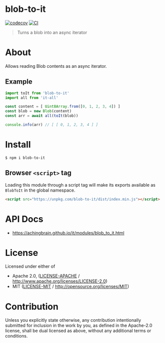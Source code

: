 # blob-to-it

[![codecov](https://img.shields.io/codecov/c/github/achingbrain/it.svg?style=flat-square)](https://codecov.io/gh/achingbrain/it)
[![CI](https://img.shields.io/github/actions/workflow/status/achingbrain/it/js-test-and-release.yml?branch=main\&style=flat-square)](https://github.com/achingbrain/it/actions/workflows/js-test-and-release.yml?query=branch%3Amain)

> Turns a blob into an async iterator

# About

<!--

!IMPORTANT!

Everything in this README between "# About" and "# Install" is automatically
generated and will be overwritten the next time the doc generator is run.

To make changes to this section, please update the @packageDocumentation section
of src/index.js or src/index.ts

To experiment with formatting, please run "npm run docs" from the root of this
repo and examine the changes made.

-->

Allows reading Blob contents as an async iterator.

## Example

```javascript
import toIt from 'blob-to-it'
import all from 'it-all'

const content = [ Uint8Array.from([0, 1, 2, 3, 4]) ]
const blob = new Blob(content)
const arr = await all(toIt(blob))

console.info(arr) // [ [ 0, 1, 2, 3, 4 ] ]
```

# Install

```console
$ npm i blob-to-it
```

## Browser `<script>` tag

Loading this module through a script tag will make its exports available as `BlobToIt` in the global namespace.

```html
<script src="https://unpkg.com/blob-to-it/dist/index.min.js"></script>
```

# API Docs

- <https://achingbrain.github.io/it/modules/blob_to_it.html>

# License

Licensed under either of

- Apache 2.0, ([LICENSE-APACHE](https://github.com/achingbrain/it/blob/main/packages/blob-to-it/LICENSE-APACHE) / <http://www.apache.org/licenses/LICENSE-2.0>)
- MIT ([LICENSE-MIT](https://github.com/achingbrain/it/blob/main/packages/blob-to-it/LICENSE-MIT) / <http://opensource.org/licenses/MIT>)

# Contribution

Unless you explicitly state otherwise, any contribution intentionally submitted for inclusion in the work by you, as defined in the Apache-2.0 license, shall be dual licensed as above, without any additional terms or conditions.
